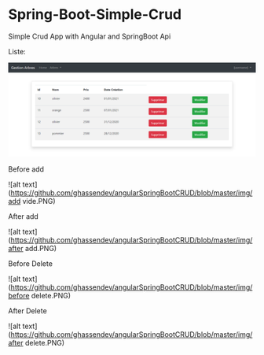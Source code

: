 # Spring-Boot-Simple-Crud

Simple Crud App with Angular and SpringBoot Api

Liste:

![alt text](https://github.com/ghassendev/angularSpringBootCRUD/blob/master/img/liste.PNG)

Before add

![alt text](https://github.com/ghassendev/angularSpringBootCRUD/blob/master/img/add vide.PNG)

After add

![alt text](https://github.com/ghassendev/angularSpringBootCRUD/blob/master/img/after add.PNG)



Before Delete 

![alt text](https://github.com/ghassendev/angularSpringBootCRUD/blob/master/img/before delete.PNG)

After Delete 

![alt text](https://github.com/ghassendev/angularSpringBootCRUD/blob/master/img/after delete.PNG)
